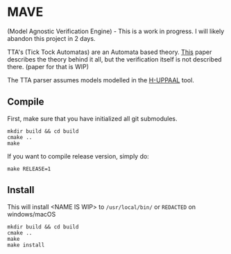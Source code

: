 # MAVE
(Model Agnostic Verification Engine) - This is a work in progress. I will likely abandon this project in 2 days.

TTA's (Tick Tock Automatas) are an Automata based theory. [This](https://projekter.aau.dk/projekter/da/studentthesis/tick-tock-automata-a-modelling-formalism-for-real-world-industrial-systems(8cb83e04-9b9a-4261-b457-1d09d85e593e).html) paper describes the theory behind it all, but the verification itself is not described there. (paper for that is WIP)

The TTA parser assumes models modelled in the [H-UPPAAL](https://github.com/DEIS-Tools/H-Uppaal) tool.  

## Compile
First, make sure that you have initialized all git submodules.
```
mkdir build && cd build
cmake ..
make
```
If you want to compile release version, simply do:
```
make RELEASE=1
```

## Install
This will install \<NAME IS WIP\> to `/usr/local/bin/` or `REDACTED` on windows/macOS  
```
mkdir build && cd build
cmake ..
make
make install
```
